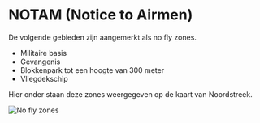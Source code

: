 # NOTAM (Notice to Airmen)

De volgende gebieden zijn aangemerkt als no fly zones.

* Militaire basis
* Gevangenis
* Blokkenpark tot een hoogte van 300 meter
* Vliegdekschip

Hier onder staan deze zones weergegeven op de kaart van Noordstreek.

![No fly zones](https://tedeapolis.nl/wp-content/uploads/2021/02/restricted_airspace_TDA.jpg)
